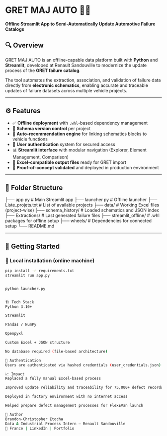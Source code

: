 # GRET MAJ AUTO 🚗🔧

**Offline Streamlit App to Semi-Automatically Update Automotive Failure Catalogs**



## 🔍 Overview

GRET MAJ AUTO is an offline-capable data platform built with **Python** and **Streamlit**, developed at Renault Sandouville to modernize the update process of the **GRET failure catalog**.

The tool automates the extraction, association, and validation of failure data directly from **electronic schematics**, enabling accurate and traceable updates of failure datasets across multiple vehicle projects.

---

## ⚙️ Features

- ✅ **Offline deployment** with `.whl`-based dependency management  
- 📁 **Schema version control** per project  
- 🤖 **Auto-recommendation engine** for linking schematics blocks to vehicle functions  
- 👤 **User authentication** system for secured access  
- 📊 **Streamlit interface** with modular navigation (Explorer, Element Management, Comparison)  
- 📝 **Excel-compatible output files** ready for GRET import  
- 🧪 **Proof-of-concept validated** and deployed in production environment  

---

## 🧩 Folder Structure

├── app.py # Main Streamlit app
├── launcher.py # Offline launcher
├── Liste_projets.txt # List of available projects
├── data/ # Working Excel files (project-wise)
├── schema_history/ # Loaded schematics and JSON index
├── Extractions/ # Last generated failure files
├── streamlit_offline/ # .whl packages for offline setup
├── wheels/ # Dependencies for connected setup
└── README.md


---

## 🚀 Getting Started

### 🔧 Local installation (online machine)

```bash
pip install -r requirements.txt
streamlit run app.py


python launcher.py


🏗️ Tech Stack
Python 3.10+

Streamlit

Pandas / NumPy

Openpyxl

Custom Excel + JSON structure

No database required (file-based architecture)

🔐 Authentication
Users are authenticated via hashed credentials (user_credentials.json). Auth logic is easily extendable for LDAP or token-based systems.

📈 Impact
Replaced a fully manual Excel-based process

Improved update reliability and traceability for 75,000+ defect records

Deployed in factory environment with no internet access

Helped prepare defect management processes for FlexEVan launch

🧠 Author
Brandon-Christopher Etocha
Data & Industrial Process Intern – Renault Sandouville
📍 France | LinkedIn | Portfolio
